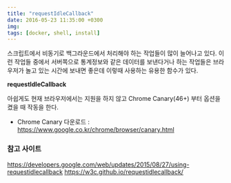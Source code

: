 ```yaml
---
title: "requestIdleCallback"
date: 2016-05-23 11:35:00 +0300
img:  
tags: [docker, shell, install]
---
```


스크립트에서 비동기로 백그라운드에서 처리해야 하는 작업들이 많이 늘어나고 있다.
이런 작업들 중에서 서버쪽으로 통계정보와 같은 데이터를 보낸다거나 하는 작업들은
브라우저가 놀고 있는 시간에 보내면 좋은데 이렇때 사용하는 유용한 함수가 있다.

**requestIdleCallback**

아쉽게도 현재 브라우저에서는 지원을 하지 않고 Chrome Canary(46+) 부터 옵션을 켰을 때 작동을 한다.
- Chrome Canary 다운로드 : https://www.google.co.kr/chrome/browser/canary.html

### 참고 사이트
https://developers.google.com/web/updates/2015/08/27/using-requestidlecallback
https://w3c.github.io/requestidlecallback/
